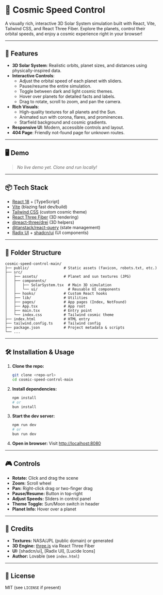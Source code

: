 # 🌌 Cosmic Speed Control

A visually rich, interactive 3D Solar System simulation built with React, Vite, Tailwind CSS, and React Three Fiber. Explore the planets, control their orbital speeds, and enjoy a cosmic experience right in your browser!

---

## 🚀 Features

- **3D Solar System**: Realistic orbits, planet sizes, and distances using physically-inspired data.
- **Interactive Controls**:
  - Adjust the orbital speed of each planet with sliders.
  - Pause/resume the entire simulation.
  - Toggle between dark and light cosmic themes.
  - Hover over planets for detailed facts and labels.
  - Drag to rotate, scroll to zoom, and pan the camera.
- **Rich Visuals**:
  - High-quality textures for all planets and the Sun.
  - Animated sun with corona, flares, and prominences.
  - Starfield background and cosmic gradients.
- **Responsive UI**: Modern, accessible controls and layout.
- **404 Page**: Friendly not-found page for unknown routes.

---

## 🖥️ Demo

> _No live demo yet. Clone and run locally!_

---

## 📦 Tech Stack

- [React 18](https://react.dev/) + [TypeScript]
- [Vite](https://vitejs.dev/) (blazing fast dev/build)
- [Tailwind CSS](https://tailwindcss.com/) (custom cosmic theme)
- [React Three Fiber](https://docs.pmnd.rs/react-three-fiber/) (3D rendering)
- [@react-three/drei](https://github.com/pmndrs/drei) (3D helpers)
- [@tanstack/react-query](https://tanstack.com/query/latest) (state management)
- [Radix UI](https://www.radix-ui.com/) + [shadcn/ui](https://ui.shadcn.com/) (UI components)

---

## 📁 Folder Structure

```
cosmic-speed-control-main/
├── public/                # Static assets (favicon, robots.txt, etc.)
├── src/
│   ├── assets/            # Planet and sun textures (JPG)
│   ├── components/
│   │   ├── SolarSystem.tsx  # Main 3D simulation
│   │   └── ui/              # Reusable UI components
│   ├── hooks/             # Custom React hooks
│   ├── lib/               # Utilities
│   ├── pages/             # App pages (Index, NotFound)
│   ├── App.tsx            # App root
│   ├── main.tsx           # Entry point
│   └── index.css          # Tailwind cosmic theme
├── index.html             # HTML entry
├── tailwind.config.ts     # Tailwind config
├── package.json           # Project metadata & scripts
└── ...
```

---

## 🛠️ Installation & Usage

1. **Clone the repo:**
   ```sh
   git clone <repo-url>
   cd cosmic-speed-control-main
   ```
2. **Install dependencies:**
   ```sh
   npm install
   # or
   bun install
   ```
3. **Start the dev server:**
   ```sh
   npm run dev
   # or
   bun run dev
   ```
4. **Open in browser:**
   Visit [http://localhost:8080](http://localhost:8080)

---

## 🎮 Controls

- **Rotate:** Click and drag the scene
- **Zoom:** Scroll wheel
- **Pan:** Right-click drag or two-finger drag
- **Pause/Resume:** Button in top-right
- **Adjust Speeds:** Sliders in control panel
- **Theme Toggle:** Sun/Moon switch in header
- **Planet Info:** Hover over a planet

---

## 📝 Credits

- **Textures:** NASA/JPL (public domain) or generated
- **3D Engine:** [three.js](https://threejs.org/) via React Three Fiber
- **UI:** [shadcn/ui], [Radix UI], [Lucide Icons]
- **Author:** Lovable (see `index.html`)

---

## 📄 License

MIT (see `LICENSE` if present)
